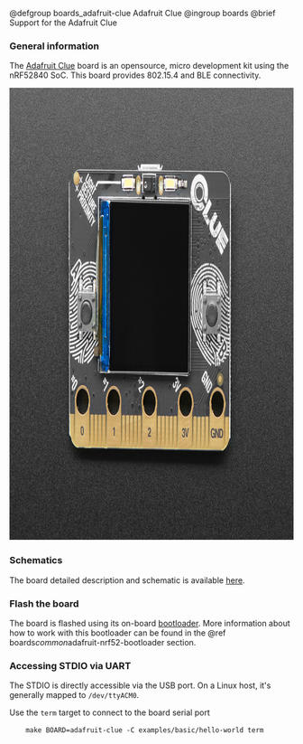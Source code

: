 @defgroup    boards_adafruit-clue Adafruit Clue
@ingroup     boards
@brief       Support for the Adafruit Clue

### General information

The [Adafruit Clue](https://www.adafruit.com/clue) board
is an opensource, micro development kit using the nRF52840 SoC.
This board provides 802.15.4 and BLE connectivity.

<img src="https://raw.githubusercontent.com/adafruit/Adafruit-CLUE-PCB/master/assets/4500.jpg"
     alt="Adafruit Clue" style="height:800px;"/>

### Schematics

The board detailed description and schematic is available
[here](https://github.com/adafruit/Adafruit-CLUE-PCB).

### Flash the board

The board is flashed using its on-board
[bootloader](https://github.com/adafruit/Adafruit*nRF52*Bootloader).
More information about how to work with this bootloader can be found in the
@ref boards*common*adafruit-nrf52-bootloader section.

### Accessing STDIO via UART

The STDIO is directly accessible via the USB port. On a Linux host, it's
generally mapped to `/dev/ttyACM0`.

Use the `term` target to connect to the board serial port<br/>
```
    make BOARD=adafruit-clue -C examples/basic/hello-world term
```
